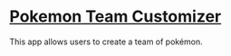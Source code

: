 # [Pokemon Team Customizer](https://frozen-atoll-38390.herokuapp.com/)

This app allows users to create a team of pokémon.
